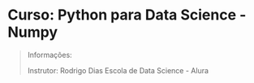 # Curso: Python para Data Science - Numpy

> Informações:
>
> Instrutor: Rodrigo Dias
> Escola de Data Science - Alura


